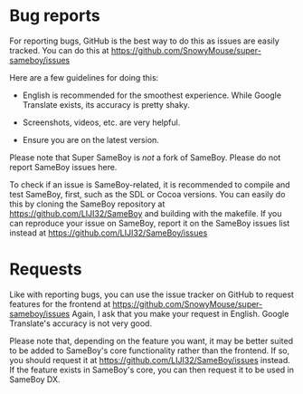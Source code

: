 # Bug reports

For reporting bugs, GitHub is the best way to do this as issues are easily
tracked. You can do this at https://github.com/SnowyMouse/super-sameboy/issues

Here are a few guidelines for doing this:

* English is recommended for the smoothest experience. While Google Translate
  exists, its accuracy is pretty shaky.

* Screenshots, videos, etc. are very helpful.

* Ensure you are on the latest version.

Please note that Super SameBoy is *not* a fork of SameBoy. Please do not report
SameBoy issues here.

To check if an issue is SameBoy-related, it is recommended to compile and test
SameBoy, first, such as the SDL or Cocoa versions. You can easily do this by
cloning the SameBoy repository at https://github.com/LIJI32/SameBoy and building
with the makefile. If you can reproduce your issue on SameBoy, report it on the
SameBoy issues list instead at https://github.com/LIJI32/SameBoy/issues

# Requests

Like with reporting bugs, you can use the issue tracker on GitHub to request
features for the frontend at https://github.com/SnowyMouse/super-sameboy/issues
Again, I ask that you make your request in English. Google Translate's accuracy
is not very good.

Please note that, depending on the feature you want, it may be better suited to
be added to SameBoy's core functionality rather than the frontend. If so, you
should request it at https://github.com/LIJI32/SameBoy/issues instead. If the
feature exists in SameBoy's core, you can then request it to be used in
SameBoy DX.
